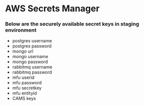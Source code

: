 # **AWS Secrets Manager**

### **Below are the securely available secret keys in staging environment**

- postgres username
- postgres password
- mongo url
- mongo username
- mongo password
- rabbitmq username
- rabbitmq password
- mfu userid
- mfu password
- mfu secretkey
- mfu entityid
- CAMS keys